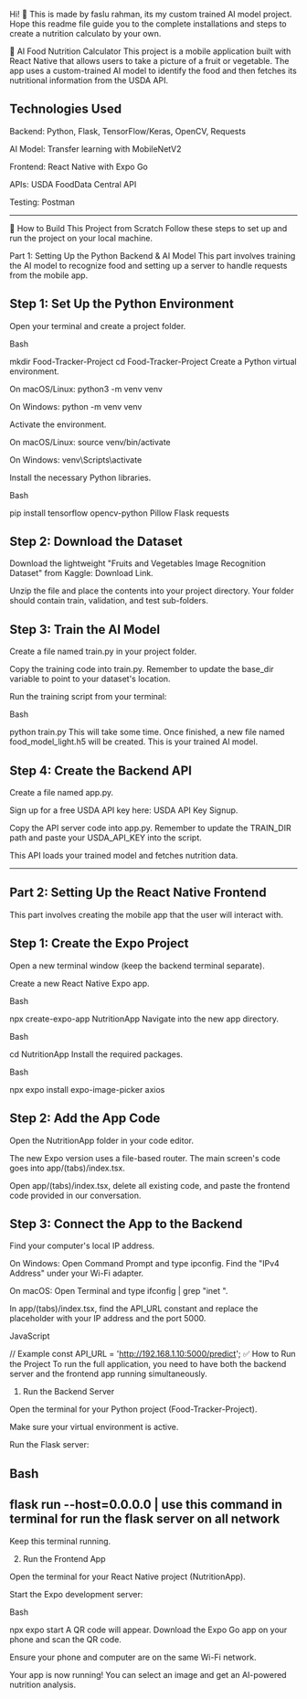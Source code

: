 Hi! 👋
This is made by faslu rahman, its my custom trained AI model project.
Hope this readme file guide you to the complete installations and steps to create a nutrition calculato by your own.


🍏 AI Food Nutrition Calculator
This project is a mobile application built with React Native that allows users to take a picture of a fruit or vegetable. The app uses a custom-trained AI model to identify the food and then fetches its nutritional information from the USDA API.

Technologies Used
------------------------
Backend: Python, Flask, TensorFlow/Keras, OpenCV, Requests

AI Model: Transfer learning with MobileNetV2

Frontend: React Native with Expo Go

APIs: USDA FoodData Central API

Testing: Postman

------------------------------------------------------------------------------------------------------------

🚀 How to Build This Project from Scratch
Follow these steps to set up and run the project on your local machine.

Part 1: Setting Up the Python Backend & AI Model
This part involves training the AI model to recognize food and setting up a server to handle requests from the mobile app.

Step 1: Set Up the Python Environment
-------------------------------------
Open your terminal and create a project folder.

Bash

mkdir Food-Tracker-Project
cd Food-Tracker-Project
Create a Python virtual environment.

On macOS/Linux: python3 -m venv venv

On Windows: python -m venv venv

Activate the environment.

On macOS/Linux: source venv/bin/activate

On Windows: venv\Scripts\activate

Install the necessary Python libraries.

Bash

pip install tensorflow opencv-python Pillow Flask requests

Step 2: Download the Dataset
--------------------------------
Download the lightweight "Fruits and Vegetables Image Recognition Dataset" from Kaggle: Download Link.

Unzip the file and place the contents into your project directory. Your folder should contain train, validation, and test sub-folders.

Step 3: Train the AI Model
--------------------------
Create a file named train.py in your project folder.

Copy the training code into train.py. Remember to update the base_dir variable to point to your dataset's location.

Run the training script from your terminal:

Bash

python train.py
This will take some time. Once finished, a new file named food_model_light.h5 will be created. This is your trained AI model.

Step 4: Create the Backend API
------------------------------
Create a file named app.py.

Sign up for a free USDA API key here: USDA API Key Signup.

Copy the API server code into app.py. Remember to update the TRAIN_DIR path and paste your USDA_API_KEY into the script.

This API loads your trained model and fetches nutrition data.

-------------------------------------------------------------------------------------------------------------

Part 2: Setting Up the React Native Frontend
---------------------------------------------------------------------
This part involves creating the mobile app that the user will interact with.

Step 1: Create the Expo Project
---------------------------------
Open a new terminal window (keep the backend terminal separate).

Create a new React Native Expo app.

Bash

npx create-expo-app NutritionApp
Navigate into the new app directory.

Bash

cd NutritionApp
Install the required packages.

Bash

npx expo install expo-image-picker axios

Step 2: Add the App Code
-------------------------
Open the NutritionApp folder in your code editor.

The new Expo version uses a file-based router. The main screen's code goes into app/(tabs)/index.tsx.

Open app/(tabs)/index.tsx, delete all existing code, and paste the frontend code provided in our conversation.

Step 3: Connect the App to the Backend
---------------------------------------
Find your computer's local IP address.

On Windows: Open Command Prompt and type ipconfig. Find the "IPv4 Address" under your Wi-Fi adapter.

On macOS: Open Terminal and type ifconfig | grep "inet ".

In app/(tabs)/index.tsx, find the API_URL constant and replace the placeholder with your IP address and the port 5000.

JavaScript

// Example
const API_URL = 'http://192.168.1.10:5000/predict';
✅ How to Run the Project
To run the full application, you need to have both the backend server and the frontend app running simultaneously.

1. Run the Backend Server

Open the terminal for your Python project (Food-Tracker-Project).

Make sure your virtual environment is active.

Run the Flask server:

Bash
-----------------------------
flask run --host=0.0.0.0    | use this command in terminal for run the flask server on all network
-----------------------------

Keep this terminal running.

2. Run the Frontend App

Open the terminal for your React Native project (NutritionApp).

Start the Expo development server:

Bash

npx expo start
A QR code will appear. Download the Expo Go app on your phone and scan the QR code.

Ensure your phone and computer are on the same Wi-Fi network.

Your app is now running! You can select an image and get an AI-powered nutrition analysis.